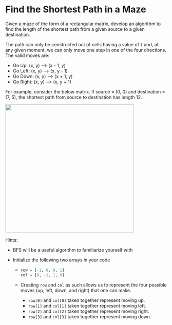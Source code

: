 # Find the Shortest Path in a Maze

  Given a maze of the form of a rectangular matrix, develop an algorithm to find the length of the shortest path from a given source to a given destination.

  The path can only be constructed out of cells having a value of `1` and, at any given moment, we can only move one step in one of the four directions. The valid moves are:

  * Go Up: (x, y) --> (x - 1, y)
  * Go Left: (x, y) --> (x, y - 1)
  * Go Down: (x, y) --> (x + 1, y)
  * Go Right: (x, y) --> (x, y + 1)

  For example, consider the below matrix. If source = (0, 0) and destination = (7, 5), the shortest path from source to destination has length 12.

  <img src = "../../Images/BFS_Maze.jpg" width = "400px"> 

  Hints:

  * BFS will be a useful algorithm to familiarize yourself with

  * Initialize the following two arrays in your code

    * ```python
      row = [-1, 0, 0, 1]
      col = [0, -1, 1, 0]
      ```

    * Creating `row` and `col` as such allows us to represent the four possible moves (up, left, down, and right) that one can make.

      * `row[0]` and `col[0]` taken together represent moving up.
      * `row[1]` and `col[1]` taken together represent moving left.
      * `row[2]` and `col[2]` taken together represent moving right.
      * `row[3]` and `col[3]` taken together represent moving down.